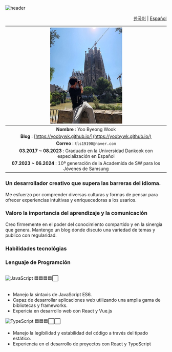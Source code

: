 ![header](https://capsule-render.vercel.app/api?type=waving&color=auto&height=300&section=header&text=El%20Github%20de%20YooByWk!&fontSize=50)

<div align="right">

[한국어](./README.md) | [Español](./README.es.md)

</div>

<div align='center'>

| ![Profile Image](./20220806_155118.jpg) |
|:---:|
| **Nombre** : Yoo Byeong Wook |
| **Blog** : [https://yoobywk.github.io/](https://yoobywk.github.io/) |
| **Correo** : `tls19190@naver.com` |
| **03.2017 ~ 08.2023** : Graduado en la Universidad Dankook con especialización en Español |
| **07.2023 ~ 06.2024** : 10ª generación de la Academida de SW para los Jóvenes de Samsung |
    
</div>

### Un desarrollador creativo que supera las barreras del idioma.
Me esfuerzo por comprender diversas culturas y formas de pensar para ofrecer experiencias intuitivas y enriquecedoras a los usarios.

### Valoro la importancia del aprendizaje y la comunicación
Creo firmemente en el poder del conocimiento compartido y en la sinergia que genera. Mantengo un blog donde discuto una variedad de temas y publico con regularidad.

### Habilidades tecnológias

### Lenguaje de Programción

<div style='display: flex; align-items: center;'>

![JavaScript](https://img.shields.io/badge/JavaScript-F7DF1E?style=flat-square&logo=JavaScript&logoColor=black)
🟦🟦🟦🟦⬜

</div>

- Manejo la sintaxis de JavaScript ES6.
- Capaz de desarrollar aplicaciones web utilizando una amplia gama de bibliotecas y frameworks.
- Expericia en desarrollo web con React y Vue.js

![TypeScript](https://img.shields.io/badge/TypeScript-3178C6?style=flat-square&logo=TypeScript&logoColor=white)
🟦🟦🟦⬜⬜

- Manejo la legibilidad y estabilidad del código a través del tipado estático.
- Experiencia en el desarrollo de proyectos con React y TypeScript

### 
### 
